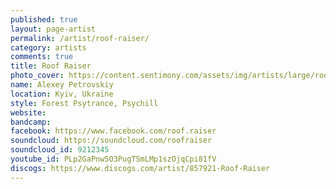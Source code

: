 ```yaml
---
published: true
layout: page-artist
permalink: /artist/roof-raiser/
category: artists
comments: true
title: Roof Raiser
photo_cover: https://content.sentimony.com/assets/img/artists/large/roof-raiser.jpg
name: Alexey Petrovskiy
location: Kyiv, Ukraine
style: Forest Psytrance, Psychill
website: 
bandcamp: 
facebook: https://www.facebook.com/roof.raiser
soundcloud: https://soundcloud.com/roofraiser
soundcloud_id: 9212345
youtube_id: PLp2GaPnw5O3PugTSmLMp1szOjqCpi81fV
discogs: https://www.discogs.com/artist/857921-Roof-Raiser
---
```


